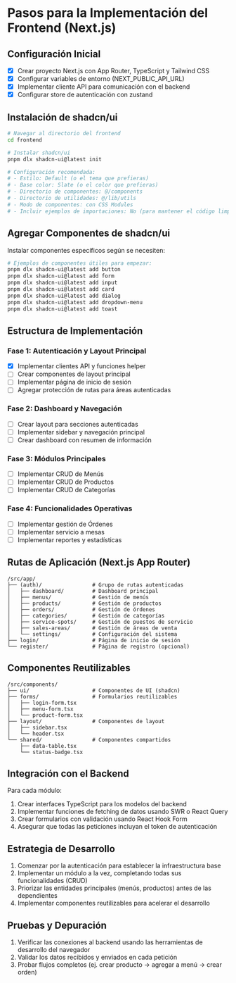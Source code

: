 # Pasos para la Implementación del Frontend (Next.js)

## Configuración Inicial

- [x] Crear proyecto Next.js con App Router, TypeScript y Tailwind CSS
- [x] Configurar variables de entorno (NEXT_PUBLIC_API_URL)
- [x] Implementar cliente API para comunicación con el backend
- [x] Configurar store de autenticación con zustand

## Instalación de shadcn/ui

```bash
# Navegar al directorio del frontend
cd frontend

# Instalar shadcn/ui
pnpm dlx shadcn-ui@latest init

# Configuración recomendada:
# - Estilo: Default (o el tema que prefieras)
# - Base color: Slate (o el color que prefieras)
# - Directorio de componentes: @/components
# - Directorio de utilidades: @/lib/utils
# - Modo de componentes: con CSS Modules
# - Incluir ejemplos de importaciones: No (para mantener el código limpio)
```

## Agregar Componentes de shadcn/ui

Instalar componentes específicos según se necesiten:

```bash
# Ejemplos de componentes útiles para empezar:
pnpm dlx shadcn-ui@latest add button
pnpm dlx shadcn-ui@latest add form
pnpm dlx shadcn-ui@latest add input
pnpm dlx shadcn-ui@latest add card
pnpm dlx shadcn-ui@latest add dialog
pnpm dlx shadcn-ui@latest add dropdown-menu
pnpm dlx shadcn-ui@latest add toast
```

## Estructura de Implementación

### Fase 1: Autenticación y Layout Principal
- [x] Implementar clientes API y funciones helper
- [ ] Crear componentes de layout principal
- [ ] Implementar página de inicio de sesión
- [ ] Agregar protección de rutas para áreas autenticadas

### Fase 2: Dashboard y Navegación
- [ ] Crear layout para secciones autenticadas
- [ ] Implementar sidebar y navegación principal
- [ ] Crear dashboard con resumen de información

### Fase 3: Módulos Principales
- [ ] Implementar CRUD de Menús
- [ ] Implementar CRUD de Productos
- [ ] Implementar CRUD de Categorías

### Fase 4: Funcionalidades Operativas
- [ ] Implementar gestión de Órdenes
- [ ] Implementar servicio a mesas
- [ ] Implementar reportes y estadísticas

## Rutas de Aplicación (Next.js App Router)

```
/src/app/
├── (auth)/                # Grupo de rutas autenticadas
│   ├── dashboard/         # Dashboard principal
│   ├── menus/             # Gestión de menús
│   ├── products/          # Gestión de productos
│   ├── orders/            # Gestión de órdenes
│   ├── categories/        # Gestión de categorías
│   ├── service-spots/     # Gestión de puestos de servicio
│   ├── sales-areas/       # Gestión de áreas de venta
│   └── settings/          # Configuración del sistema
├── login/                 # Página de inicio de sesión
└── register/              # Página de registro (opcional)
```

## Componentes Reutilizables

```
/src/components/
├── ui/                    # Componentes de UI (shadcn)
├── forms/                 # Formularios reutilizables
│   ├── login-form.tsx
│   ├── menu-form.tsx
│   └── product-form.tsx
├── layout/                # Componentes de layout
│   ├── sidebar.tsx
│   └── header.tsx
└── shared/                # Componentes compartidos
    ├── data-table.tsx
    └── status-badge.tsx
```

## Integración con el Backend

Para cada módulo:

1. Crear interfaces TypeScript para los modelos del backend
2. Implementar funciones de fetching de datos usando SWR o React Query
3. Crear formularios con validación usando React Hook Form
4. Asegurar que todas las peticiones incluyan el token de autenticación

## Estrategia de Desarrollo

1. Comenzar por la autenticación para establecer la infraestructura base
2. Implementar un módulo a la vez, completando todas sus funcionalidades (CRUD)
3. Priorizar las entidades principales (menús, productos) antes de las dependientes
4. Implementar componentes reutilizables para acelerar el desarrollo

## Pruebas y Depuración

1. Verificar las conexiones al backend usando las herramientas de desarrollo del navegador
2. Validar los datos recibidos y enviados en cada petición
3. Probar flujos completos (ej. crear producto → agregar a menú → crear orden)
